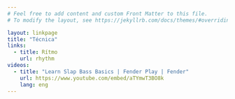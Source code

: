 ```yaml
---
# Feel free to add content and custom Front Matter to this file.
# To modify the layout, see https://jekyllrb.com/docs/themes/#overriding-theme-defaults

layout: linkpage
title: "Técnica"
links:
  - title: Rítmo
    url: rhythm
videos:
  - title: "Learn Slap Bass Basics | Fender Play | Fender"
    url: https://www.youtube.com/embed/aTYmwT3BO8k
    lang: eng
---
```

